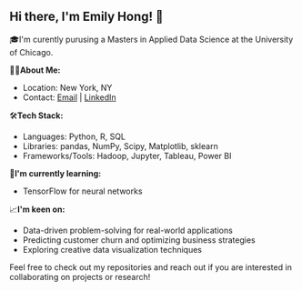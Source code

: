 ## Hi there, I'm Emily Hong! 👋

🎓I'm curently purusing a Masters in Applied Data Science at the University of Chicago.

👨‍💻**About Me:**
* Location: New York, NY
* Contact: [Email](mailto:ehong8@uchicago.com) | [LinkedIn](https://www.linkedin.com/in/ehong8/)

🛠**Tech Stack:**
* Languages: Python, R, SQL
* Libraries: pandas, NumPy, Scipy, Matplotlib, sklearn
* Frameworks/Tools: Hadoop, Jupyter, Tableau, Power BI

🌱**I'm currently learning:**
* TensorFlow for neural networks

📈**I'm keen on:**
* Data-driven problem-solving for real-world applications
* Predicting customer churn and optimizing business strategies
* Exploring creative data visualization techniques

Feel free to check out my repositories and reach out if you are interested in collaborating on projects or research!
